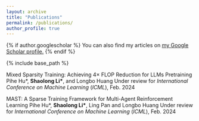 ```yaml
---
layout: archive
title: "Publications"
permalink: /publications/
author_profile: true
---
```


{% if author.googlescholar %}
  You can also find my articles on <u><a href="{{author.googlescholar}}">my Google Scholar profile</a>.</u>
{% endif %}

{% include base_path %}

Mixed Sparsity Training: Achieving 4× FLOP Reduction for LLMs Pretraining
Pihe Hu\*, **Shaolong Li\***, and Longbo Huang
Under review for *International Conference on Machine Learning* (*ICML*), Feb. 2024

MAST: A Sparse Training Framework for Multi-Agent Reinforcement Learning
Pihe Hu\*, **Shaolong Li\***, Ling Pan and Longbo Huang
Under review for *International Conference on Machine Learning* (*ICML*), Feb. 2024

<!-- {% for post in site.publications reversed %}
  {% include archive-single.html %}
{% endfor %} -->
